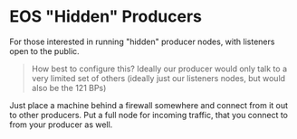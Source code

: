 # EOS "Hidden" Producers

For those interested in running "hidden" producer nodes, with listeners open to the public.

> How best to configure this? Ideally our producer would only talk to a very limited set of others (ideally just our listeners nodes, but would also be the 121 BPs)

Just place a machine behind a firewall somewhere and connect from it out to other producers.
Put a full node for incoming traffic, that you connect to from your producer as well.
